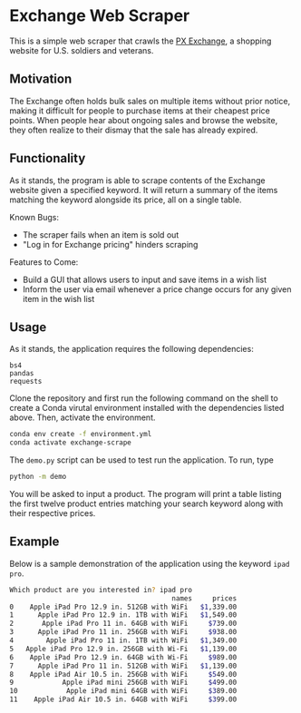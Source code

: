 # Exchange Web Scraper

This is a simple web scraper that crawls the [PX Exchange](http://www.shopmyexchange.com), a shopping website for U.S. soldiers and veterans. 

## Motivation

The Exchange often holds bulk sales on multiple items without prior notice, making it difficult for people to purchase items at their cheapest price points. When people hear about ongoing sales and browse the website, they often realize to their dismay that the sale has already expired. 

## Functionality

As it stands, the program is able to scrape contents of the Exchange website given a specified keyword. It will return a summary of the items matching the keyword alongside its price, all on a single table. 

Known Bugs:
- The scraper fails when an item is sold out
- "Log in for Exchange pricing" hinders scraping

Features to Come:
- Build a GUI that allows users to input and save items in a wish list
- Inform the user via email whenever a price change occurs for any given item in the wish list

## Usage

As it stands, the application requires the following dependencies:

```
bs4
pandas
requests
```

Clone the repository and first run the following command on the shell to create a Conda virutal environment installed with the dependencies listed above. Then, activate the environment.

```bash
conda env create -f environment.yml
conda activate exchange-scrape
```

The `demo.py` script can be used to test run the application. To run, type

```bash
python -m demo
```

You will be asked to input a product. The program will print a table listing the first twelve product entries matching your search keyword along with their respective prices. 

## Example

Below is a sample demonstration of the application using the keyword `ipad pro`. 

```bash
Which product are you interested in? ipad pro
                                        names     prices
0    Apple iPad Pro 12.9 in. 512GB with WiFi   $1,339.00
1      Apple iPad Pro 12.9 in. 1TB with WiFi   $1,549.00
2       Apple iPad Pro 11 in. 64GB with WiFi     $739.00
3      Apple iPad Pro 11 in. 256GB with WiFi     $938.00
4        Apple iPad Pro 11 in. 1TB with WiFi   $1,349.00
5   Apple iPad Pro 12.9 in. 256GB with Wi-Fi   $1,139.00
6    Apple iPad Pro 12.9 in. 64GB with Wi-Fi     $989.00
7      Apple iPad Pro 11 in. 512GB with WiFi   $1,139.00
8    Apple iPad Air 10.5 in. 256GB with WiFi     $549.00
9            Apple iPad mini 256GB with WiFi     $499.00
10            Apple iPad mini 64GB with WiFi     $389.00
11    Apple iPad Air 10.5 in. 64GB with WiFi     $399.00
```

